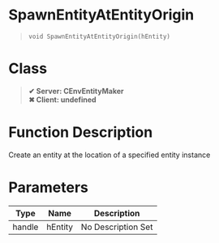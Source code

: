 # SpawnEntityAtEntityOrigin
> `void SpawnEntityAtEntityOrigin(hEntity)`
# Class
> __✔ Server: CEnvEntityMaker__  
> __✖ Client: undefined__  
# Function Description
Create an entity at the location of a specified entity instance
# Parameters
Type|Name|Description
--|--|--
handle|hEntity|No Description Set
